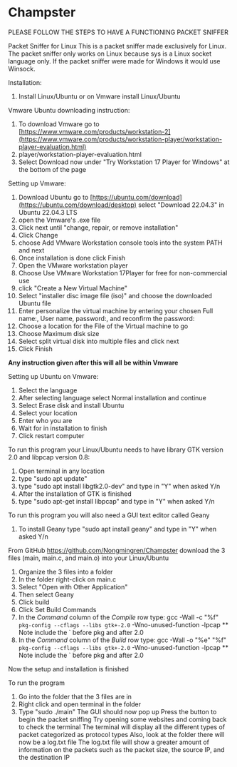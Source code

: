 # Champster

PLEASE FOLLOW THE STEPS TO HAVE A FUNCTIONING PACKET SNIFFER

Packet Sniffer for Linux
This is a packet sniffer made exclusively for Linux. The packet sniffer only works on Linux because sys is a Linux socket language only. If the packet sniffer were made for Windows it would use Winsock.

Installation:
 1. Install Linux/Ubuntu or on Vmware install Linux/Ubuntu

Vmware Ubuntu downloading instruction: 
 1. To download Vmware go to [https://www.vmware.com/products/workstation-2](https://www.vmware.com/products/workstation-player/workstation-player-evaluation.html) 
 2. player/workstation-player-evaluation.html
 3. Select Download now under "Try Workstation 17 Player for Windows" at the bottom of the page

Setting up Vmware:
 1. Download Ubuntu go to [https://ubuntu.com/download](https://ubuntu.com/download/desktop) select "Download 22.04.3" in Ubuntu 22.04.3 LTS
 2. open the Vmware's .exe file
 3. Click next until "change, repair, or remove installation"
 4. Click Change
 5. choose Add VMware Workstation console tools into the system PATH and next
 6. Once installation is done click Finish
 7. Open the VMware workstation player
 8. Choose Use VMware Workstation 17Player for free for non-commercial use
 9. click "Create a New Virtual Machine"
 10. Select "installer disc image file (iso)" and choose the downloaded Ubuntu file
 11. Enter personalize the virtual machine by entering your chosen Full name:, User name, password:, and reconfirm the password:
 12. Choose a location for the File of the Virtual machine to go
 13. Choose Maximum disk size
 14. Select split virtual disk into multiple files and click next
 15. Click Finish

**Any instruction given after this will all be within Vmware**

Setting up Ubuntu on Vmware:
 1. Select the language
 2. After selecting language select Normal installation and continue
 3. Select Erase disk and install Ubuntu
 4. Select your location
 5. Enter who you are
 6. Wait for in installation to finish
 7. Click restart computer

To run this program your Linux/Ubuntu needs to have library GTK version 2.0 and libpcap version 0.8:
 1. Open terminal in any location
 2. type "sudo apt update"
 3. type "sudo apt install libgtk2.0-dev" and type in "Y" when asked Y/n
 4. After the installation of GTK is finished
 5. type "sudo apt-get install libpcap" and type in "Y" when asked Y/n

To run this program you will also need a GUI text editor called Geany
 1. To install Geany type "sudo apt install geany" and type in "Y" when asked Y/n

From GitHub https://github.com/Nongmingren/Champster download the 3 files (main, main.c, and main.o) into your Linux/Ubuntu
 1. Organize the 3 files into a folder
 2. In the folder right-click on main.c
 3. Select "Open with Other Application"
 4. Then select Geany
 5. Click build
 6. Click Set Build Commands
 7. In the *Command* column of the *Compile* row type: gcc -Wall -c "%f"  `pkg-config --cflags --libs gtk+-2.0` -Wno-unused-function -lpcap ** Note include the ` before pkg and after 2.0
 8. In the *Command* column of the *Build* row type: gcc -Wall -o "%e" "%f"  `pkg-config --cflags --libs gtk+-2.0` -Wno-unused-function -lpcap ** Note include the ` before pkg and after 2.0

Now the setup and installation is finished

To run the program
 1. Go into the folder that the 3 files are in
 2. Right click and open terminal in the folder
 3. Type "sudo ./main"
The GUI should now pop up
Press the button to begin the packet sniffing
Try opening some websites and coming back to check the terminal
The terminal will display all the different types of packet categorized as protocol types
Also, look at the folder there will now be a log.txt file
The log.txt file will show a greater amount of information on the packets such as the packet size, the source IP, and the destination IP


